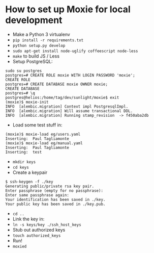 How to set up Moxie for local development
=========================================

 * Make a Python 3 virtualenv
 * `pip install -r requirements.txt`
 * `python setup.py develop`
 * `sudo apt-get install node-uglify coffeescript node-less`
 * `make` to build JS / Less
 * Setup PostgreSQL:

```
sudo su postgres
postgres=# CREATE ROLE moxie WITH LOGIN PASSWORD 'moxie';
CREATE ROLE
postgres=# CREATE DATABASE moxie OWNER moxie;
CREATE DATABASE
postgres=# \q
postgres@helios:/home/tag/dev/sunlight/moxie$ exit
(moxie)$ moxie-init 
INFO  [alembic.migration] Context impl PostgresqlImpl.
INFO  [alembic.migration] Will assume transactional DDL.
INFO  [alembic.migration] Running stamp_revision  -> f450aba2db
```
 * Load some test stuff in:

```
(moxie)$ moxie-load eg/users.yaml
Inserting:  Paul Tagliamonte
(moxie)$ moxie-load eg/manual.yaml 
Inserting:  Paul Tagliamonte
Inserting:  test
```
 * `mkdir keys`
 * `cd keys`
 * Create a keypair

```
$ ssh-keygen -f ./key
Generating public/private rsa key pair.
Enter passphrase (empty for no passphrase): 
Enter same passphrase again: 
Your identification has been saved in ./key.
Your public key has been saved in ./key.pub.
```
 * `cd ..`
 * Link the key in:
 * `ln -s keys/key ./ssh_host_keys`
 * Stub out authorized keys
 * `touch authorized_keys`
 * Run!
 * `moxied`
